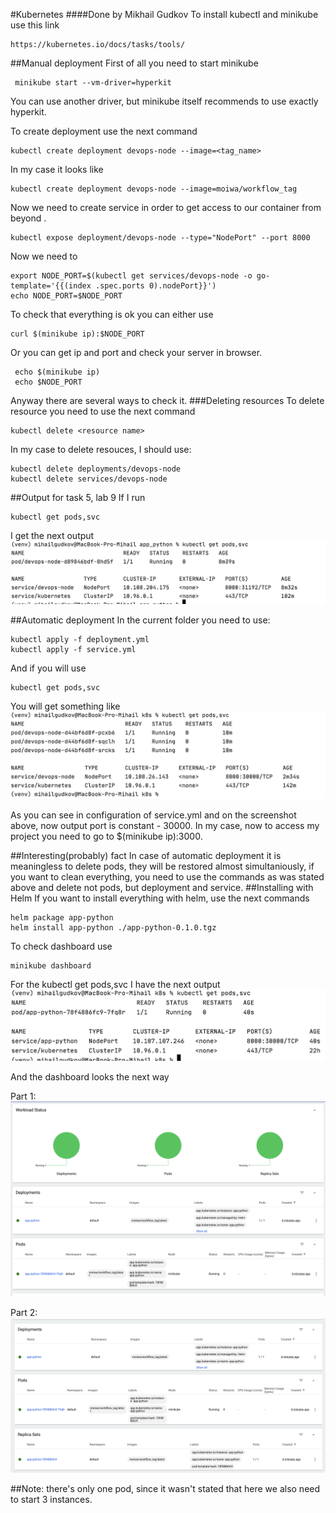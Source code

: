 #Kubernetes 
####Done by Mikhail Gudkov
To install kubectl and minikube use this link
```
https://kubernetes.io/docs/tasks/tools/
```
##Manual deployment
First of all you need to start minikube
```
 minikube start --vm-driver=hyperkit 
```
You can use another driver, but minikube itself recommends to use exactly
hyperkit.

To create deployment use the next command
```
kubectl create deployment devops-node --image=<tag_name> 
```
In my case it looks like
```
kubectl create deployment devops-node --image=moiwa/workflow_tag 
```

Now we need to create service in order to get access to our container from beyond
.
```
kubectl expose deployment/devops-node --type="NodePort" --port 8000
```
Now we need to

```
export NODE_PORT=$(kubectl get services/devops-node -o go-template='{{(index .spec.ports 0).nodePort}}')
echo NODE_PORT=$NODE_PORT
```
To check that everything is ok you can either use 
```
curl $(minikube ip):$NODE_PORT 
```
Or you can get ip and port and check your server in browser.
```
 echo $(minikube ip)    
 echo $NODE_PORT 
```
Anyway there are several ways to check it.
###Deleting resources
To delete resource you need to use the next command
```
kubectl delete <resource name>
```
In my case to delete resouces, I should use:
```
kubectl delete deployments/devops-node
kubectl delete services/devops-node
```
##Output for task 5, lab 9
If I run 
```
kubectl get pods,svc
```
I get the next output
![](screenshots/img2.png)

##Automatic deployment
In the current folder you need to use:
```
kubectl apply -f deployment.yml
kubectl apply -f service.yml 
```
And if you will use 
```
kubectl get pods,svc 
```
You will get something like 
![](screenshots/img3.png)

As you can see in configuration of service.yml and on the screenshot above,
now output port is constant - 30000.
In my case, now to access my project you need to go to 
 $(minikube ip):3000.
 
##Interesting(probably) fact 
In case of automatic deployment it is meaningless to delete pods, they will be restored almost simultaniously,
if you want to clean everything, you need to use the commands as was stated above and delete not pods, but deployment and service.
##Installing with Helm
If you want to install everything with helm, use the next commands
```
helm package app-python
helm install app-python ./app-python-0.1.0.tgz
```
To check dashboard use
```
minikube dashboard
```
For the  kubectl get pods,svc I have the next output
![](screenshots/img4.png)

And the dashboard looks the next way

Part 1:
![](screenshots/img5-p1.png)

Part 2:
![](screenshots/img5-p2.png)

##Note: there's only one pod, since it wasn't stated that here we also need to start 3 instances.